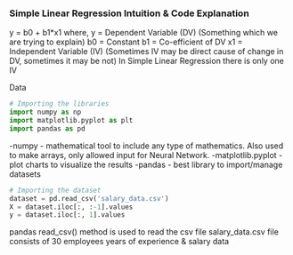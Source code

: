 ### Simple Linear Regression Intuition & Code Explanation

y = b0 + b1*x1
where, y = Dependent Variable (DV) (Something which we are trying to explain)
       b0 = Constant
       b1 = Co-efficient of DV
       x1 = Independent Variable (IV) (Sometimes IV may be direct cause of change in DV, sometimes it may be not)
In Simple Linear Regression there is only one IV 

Data

```python
# Importing the libraries
import numpy as np
import matplotlib.pyplot as plt
import pandas as pd
```
-numpy - mathematical tool to include any type of mathematics. Also used to make arrays, only allowed input for Neural Network.
-matplotlib.pyplot - plot charts to visualize the results
-pandas - best library to import/manage datasets

```python
# Importing the dataset
dataset = pd.read_csv('salary_data.csv')
X = dataset.iloc[:, :-1].values
y = dataset.iloc[:, 1].values
```
pandas read_csv() method is used to read the csv file
salary_data.csv file consists of 30 employees years of experience & salary data
